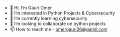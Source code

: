 - 👋 Hi, I’m Gauri Omer
- 👀 I’m interested in Python Projects & Cybersecurity
- 🌱 I’m currently learning cybersecurity
- 💞️ I’m looking to collaborate on python projects
- 📫 How to reach me - omergauri26@gamil.com

<!---
boomer-omer/boomer-omer is a ✨ special ✨ repository because its `README.md` (this file) appears on your GitHub profile.
You can click the Preview link to take a look at your changes.
--->
